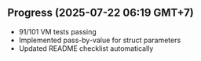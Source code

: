 ## Progress (2025-07-22 06:19 GMT+7)
- 91/101 VM tests passing
- Implemented pass-by-value for struct parameters
- Updated README checklist automatically
